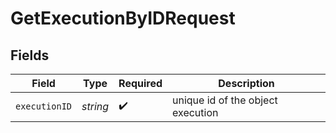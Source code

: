 # GetExecutionByIDRequest


## Fields

| Field                             | Type                              | Required                          | Description                       |
| --------------------------------- | --------------------------------- | --------------------------------- | --------------------------------- |
| `executionID`                     | *string*                          | :heavy_check_mark:                | unique id of the object execution |